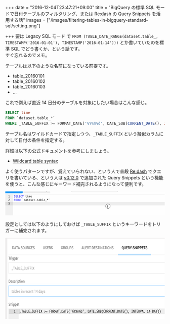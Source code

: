 +++
date = "2016-12-04T23:47:21+09:00"
title = "BigQuery の標準 SQL モードで日付テーブルのフィルタリング、または Re:dash の Query Snippets を活用する話"
images = ["/images/filtering-tables-in-bigquery-standard-sql/setting.png"]

+++
要は Legacy SQL モード で `FROM (TABLE_DATE_RANGE(dataset.table_, TIMESTAMP('2016-01-01'), TIMESTAMP('2016-01-14')))` とか書いていたのを標準 SQL でどう書くか、という話です。  
すぐ忘れるのでメモ。

<!--more-->

テーブルは以下のような名前になっている前提です。

* table_20160101
* table_20160102
* table_20160103
* ...

これで例えば直近 14 日分のテーブルを対象にしたい場合はこんな感じ。

```sql
SELECT time
FROM `dataset.table_*`
WHERE _TABLE_SUFFIX >= FORMAT_DATE('%Y%m%d', DATE_SUB(CURRENT_DATE(), INTERVAL 14 DAY))
```

テーブル名はワイルドカードで指定しつつ、`_TABLE_SUFFIX` という擬似カラムに対して日付の条件を指定する。

詳細は以下の公式ドキュメントを参考にしましょう。

* [Wildcard table syntax](https://cloud.google.com/bigquery/docs/wildcard-tables#wildcard_table_syntax)

よく使うパターンですが、覚えていられない、という人で普段 [Re:dash](https://redash.io/) でクエリを書いている、という人は [v0.12.0](https://github.com/getredash/redash/blob/master/CHANGELOG.md#v0120---2016-11-20) で追加された Query Snippets という機能を使うと、こんな感じにキーワード補完されるようになって便利です。

![query snippets](/images/filtering-tables-in-bigquery-standard-sql/query_snippets.gif)

設定としては以下のようにしておけば `_TABLE_SUFFIX` というキーワードをトリガーに補完されます。

<img src="/images/filtering-tables-in-bigquery-standard-sql/setting.png" width="658" height="257">
